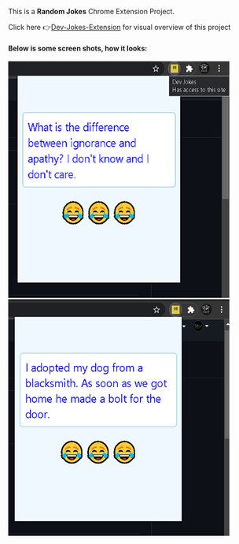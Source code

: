 
This is a <b>Random Jokes</b> Chrome Extension Project.

Click here 👉[Dev-Jokes-Extension](https://twitter.com/msgeekytaurus/status/1429874905194057734) for visual overview of this project

#### Below is some screen shots, how it looks:
![dev_jokes_extension1](Images/scrn1.png) &nbsp;&nbsp;&nbsp;&nbsp; ![dev_jokes_extension2](Images/scrn2.png)


